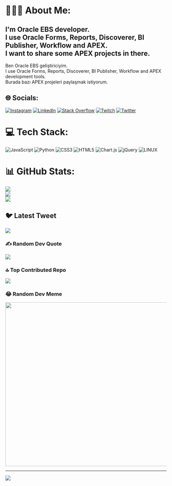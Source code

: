 # 👨🏻‍💻 About Me:
I'm Oracle EBS developer. <br>I use Oracle Forms, Reports, Discoverer, BI Publisher, Workflow and APEX.<br>I want to share some APEX projects in there.
--
Ben Oracle EBS geliştiriciyim. <br>I use Oracle Forms, Reports, Discoverer, BI Publisher, Workflow and APEX development tools.<br>Burada bazı APEX projeleri paylaşmak istiyorum.


## 🌐 Socials:
[![Instagram](https://img.shields.io/badge/Instagram-%23E4405F.svg?logo=Instagram&logoColor=white)](https://instagram.com/kapramci1) [![LinkedIn](https://img.shields.io/badge/LinkedIn-%230077B5.svg?logo=linkedin&logoColor=white)](https://linkedin.com/in/furkankapramci) [![Stack Overflow](https://img.shields.io/badge/-Stackoverflow-FE7A16?logo=stack-overflow&logoColor=white)](https://stackoverflow.com/users/12753528) [![Twitch](https://img.shields.io/badge/Twitch-%239146FF.svg?logo=Twitch&logoColor=white)](https://twitch.tv/kapramci1) [![Twitter](https://img.shields.io/badge/Twitter-%231DA1F2.svg?logo=Twitter&logoColor=white)](https://twitter.com/kapramci1) 

# 💻 Tech Stack:
![JavaScript](https://img.shields.io/badge/javascript-%23323330.svg?style=flat-square&logo=javascript&logoColor=%23F7DF1E) ![Python](https://img.shields.io/badge/python-3670A0?style=flat-square&logo=python&logoColor=ffdd54) ![CSS3](https://img.shields.io/badge/css3-%231572B6.svg?style=flat-square&logo=css3&logoColor=white) ![HTML5](https://img.shields.io/badge/html5-%23E34F26.svg?style=flat-square&logo=html5&logoColor=white) ![Chart.js](https://img.shields.io/badge/chart.js-F5788D.svg?style=flat-square&logo=chart.js&logoColor=white) ![jQuery](https://img.shields.io/badge/jquery-%230769AD.svg?style=flat-square&logo=jquery&logoColor=white) ![LINUX](https://img.shields.io/badge/Linux-FCC624?style=flat-square&logo=linux&logoColor=black)
# 📊 GitHub Stats:
![](https://github-readme-stats.vercel.app/api?username=kapramci1&theme=dark&hide_border=false&include_all_commits=true&count_private=false)<br/>
![](https://github-readme-streak-stats.herokuapp.com/?user=kapramci1&theme=dark&hide_border=false)<br/>
![](https://github-readme-stats.vercel.app/api/top-langs/?username=kapramci1&theme=dark&hide_border=false&include_all_commits=true&count_private=false&layout=compact)

## 🐦 Latest Tweet
[![](https://gtce.itsvg.in/api?username=kapramci1)](https://github.com/VishwaGauravIn/github-twitter-card-embed)

### ✍️ Random Dev Quote
![](https://quotes-github-readme.vercel.app/api?type=horizontal&theme=dark)

### 🔝 Top Contributed Repo
![](https://github-contributor-stats.vercel.app/api?username=kapramci1&limit=5&theme=dark&combine_all_yearly_contributions=true)

### 😂 Random Dev Meme
<img src="https://rm.up.railway.app/" width="512px"/>

---
[![](https://visitcount.itsvg.in/api?id=kapramci1&icon=2&color=12)](https://visitcount.itsvg.in)

<!-- Proudly created with GPRM ( https://gprm.itsvg.in ) -->
